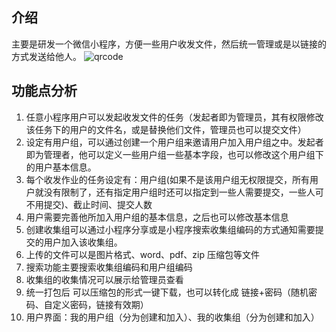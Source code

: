 ## 介绍

主要是研发一个微信小程序，方便一些用户收发文件，然后统一管理或是以链接的方式发送给他人。
![qrcode](https://github.com/zeffon/danzhu-mini/raw/master/imgs/cover/qrcode.png)

## 功能点分析

1. 任意小程序用户可以发起收发文件的任务（发起者即为管理员，其有权限修改该任务下的用户的文件名，或是替换他们文件，管理员也可以提交文件）
1. 设定有用户组，可以通过创建一个用户组来邀请用户加入用户组之中。发起者即为管理者，他可以定义一些用户组一些基本字段，也可以修改这个用户组下的用户基本信息。
1. 每个收发作业的任务设定有：用户组(如果不是该用户组无权限提交，所有用户就没有限制了，还有指定用户组时还可以指定到一些人需要提交，一些人可不用提交)、截止时间、提交人数
1. 用户需要完善他所加入用户组的基本信息，之后也可以修改基本信息
1. 创建收集组可以通过小程序分享或是小程序搜索收集组编码的方式通知需要提交的用户加入该收集组。
1. 上传的文件可以是图片格式、word、pdf、zip 压缩包等文件
1. 搜索功能主要搜索收集组编码和用户组编码
1. 收集组的收集情况可以展示给管理员查看
1. 统一打包后 可以压缩包的形式一键下载，也可以转化成 链接+密码（随机密码、自定义密码，链接有效期）
1. 用户界面：我的用户组（分为创建和加入）、我的收集组（分为创建和加入）
